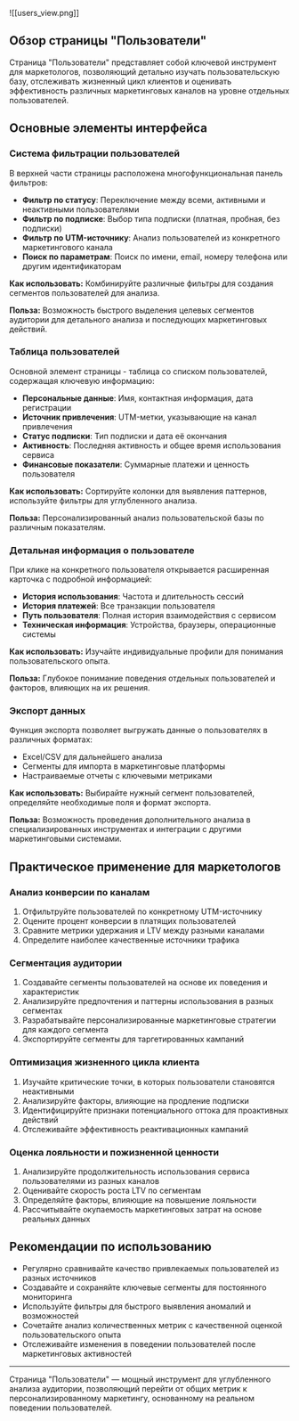 
![[users_view.png]]
## Обзор страницы "Пользователи"

Страница "Пользователи" представляет собой ключевой инструмент для маркетологов, позволяющий детально изучать пользовательскую базу, отслеживать жизненный цикл клиентов и оценивать эффективность различных маркетинговых каналов на уровне отдельных пользователей.

## Основные элементы интерфейса

### Система фильтрации пользователей

В верхней части страницы расположена многофункциональная панель фильтров:

- **Фильтр по статусу**: Переключение между всеми, активными и неактивными пользователями
- **Фильтр по подписке**: Выбор типа подписки (платная, пробная, без подписки)
- **Фильтр по UTM-источнику**: Анализ пользователей из конкретного маркетингового канала
- **Поиск по параметрам**: Поиск по имени, email, номеру телефона или другим идентификаторам

**Как использовать:** Комбинируйте различные фильтры для создания сегментов пользователей для анализа.

**Польза:** Возможность быстрого выделения целевых сегментов аудитории для детального анализа и последующих маркетинговых действий.

### Таблица пользователей

Основной элемент страницы - таблица со списком пользователей, содержащая ключевую информацию:

- **Персональные данные**: Имя, контактная информация, дата регистрации
- **Источник привлечения**: UTM-метки, указывающие на канал привлечения
- **Статус подписки**: Тип подписки и дата её окончания
- **Активность**: Последняя активность и общее время использования сервиса
- **Финансовые показатели**: Суммарные платежи и ценность пользователя

**Как использовать:** Сортируйте колонки для выявления паттернов, используйте фильтры для углубленного анализа.

**Польза:** Персонализированный анализ пользовательской базы по различным показателям.

### Детальная информация о пользователе

При клике на конкретного пользователя открывается расширенная карточка с подробной информацией:

- **История использования**: Частота и длительность сессий
- **История платежей**: Все транзакции пользователя
- **Путь пользователя**: Полная история взаимодействия с сервисом
- **Техническая информация**: Устройства, браузеры, операционные системы

**Как использовать:** Изучайте индивидуальные профили для понимания пользовательского опыта.

**Польза:** Глубокое понимание поведения отдельных пользователей и факторов, влияющих на их решения.

### Экспорт данных

Функция экспорта позволяет выгружать данные о пользователях в различных форматах:

- Excel/CSV для дальнейшего анализа
- Сегменты для импорта в маркетинговые платформы
- Настраиваемые отчеты с ключевыми метриками

**Как использовать:** Выбирайте нужный сегмент пользователей, определяйте необходимые поля и формат экспорта.

**Польза:** Возможность проведения дополнительного анализа в специализированных инструментах и интеграции с другими маркетинговыми системами.

## Практическое применение для маркетологов

### Анализ конверсии по каналам

1. Отфильтруйте пользователей по конкретному UTM-источнику
2. Оцените процент конверсии в платящих пользователей
3. Сравните метрики удержания и LTV между разными каналами
4. Определите наиболее качественные источники трафика

### Сегментация аудитории

1. Создавайте сегменты пользователей на основе их поведения и характеристик
2. Анализируйте предпочтения и паттерны использования в разных сегментах
3. Разрабатывайте персонализированные маркетинговые стратегии для каждого сегмента
4. Экспортируйте сегменты для таргетированных кампаний

### Оптимизация жизненного цикла клиента

1. Изучайте критические точки, в которых пользователи становятся неактивными
2. Анализируйте факторы, влияющие на продление подписки
3. Идентифицируйте признаки потенциального оттока для проактивных действий
4. Отслеживайте эффективность реактивационных кампаний

### Оценка лояльности и пожизненной ценности

1. Анализируйте продолжительность использования сервиса пользователями из разных каналов
2. Оценивайте скорость роста LTV по сегментам
3. Определяйте факторы, влияющие на повышение лояльности
4. Рассчитывайте окупаемость маркетинговых затрат на основе реальных данных

## Рекомендации по использованию

- Регулярно сравнивайте качество привлекаемых пользователей из разных источников
- Создавайте и сохраняйте ключевые сегменты для постоянного мониторинга
- Используйте фильтры для быстрого выявления аномалий и возможностей
- Сочетайте анализ количественных метрик с качественной оценкой пользовательского опыта
- Отслеживайте изменения в поведении пользователей после маркетинговых активностей

---

Страница "Пользователи" — мощный инструмент для углубленного анализа аудитории, позволяющий перейти от общих метрик к персонализированному маркетингу, основанному на реальном поведении пользователей.
